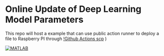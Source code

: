 # Online Update of Deep Learning Model Parameters
This repo will host a example that can use public action runner to deploy a file to Raspberry PI through [!Github Actions scp](https://github.com/marketplace/actions/scp-files)
)


[![MATLAB](https://github.com/yuxudong1024/example-sandbox/actions/workflows/ci.yml/badge.svg)](https://github.com/yuxudong1024/example-sandbox/actions/workflows/ci.yml)
